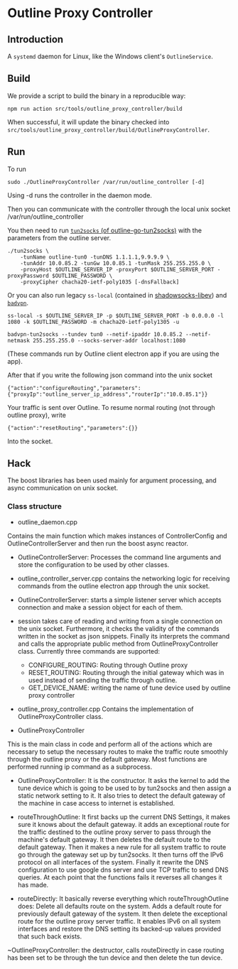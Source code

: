 # Outline Proxy Controller

## Introduction

A `systemd` daemon for Linux, like the Windows client's `OutlineService`.

## Build

We provide a script to build the binary in a reproducible way:

    npm run action src/tools/outline_proxy_controller/build

When successful, it will update the binary checked into `src/tools/outline_proxy_controller/build/OutlineProxyController`.

## Run

To run 

    sudo ./OutlineProxyController /var/run/outline_controller [-d]
        
Using -d runs the controller in the daemon mode.

Then you can communicate with the controller through the local unix socket /var/run/outline_controller

You then need to run [`tun2socks` (of outline-go-tun2socks)](https://github.com/Jigsaw-Code/outline-go-tun2socks) with the parameters from the outline server.

    ./tun2socks \
        -tunName outline-tun0 -tunDNS 1.1.1.1,9.9.9.9 \
        -tunAddr 10.0.85.2 -tunGw 10.0.85.1 -tunMask 255.255.255.0 \
        -proxyHost $OUTLINE_SERVER_IP -proxyPort $OUTLINE_SERVER_PORT -proxyPassword $OUTLINE_PASSWORD \
        -proxyCipher chacha20-ietf-poly1035 [-dnsFallback]

Or you can also run legacy `ss-local` (contained in [shadowsocks-libev](https://github.com/shadowsocks/shadowsocks-libev)) and [`badvpn`](https://code.google.com/archive/p/badvpn/).
    
    ss-local -s $OUTLINE_SERVER_IP -p $OUTLINE_SERVER_PORT -b 0.0.0.0 -l 1080 -k $OUTLINE_PASSWORD -m chacha20-ietf-poly1305 -u

    badvpn-tun2socks --tundev tun0 --netif-ipaddr 10.0.85.2 --netif-netmask 255.255.255.0 --socks-server-addr localhost:1080
    
(These commands run by Outline client electron app if you are using the app).

After that if you write the following json command into the unix socket
    
    {"action":"configureRouting","parameters":{"proxyIp":"outline_server_ip_address","routerIp":"10.0.85.1"}}
    
Your traffic is sent over Outline. To resume normal routing (not through outline proxy), write 

    {"action":"resetRouting","parameters":{}}
    
Into the socket.

## Hack

The boost libraries has been used mainly for argument processing, and async communication on unix socket.

### Class structure

* outline_daemon.cpp

Contains the main function which makes instances of ControllerConfig and OutlineControllerServer and then run the boost async reactor.

  * OutlineControllerServer: Processes the command line arguments and store the configuration to be used by other classes.

* outline_controller_server.cpp
  contains the networking logic for receiving commands from the outline electron app through the unix socket.

 * OutlineControllerServer:
  starts a simple listener server which accepts connection and make a session object for each of them.
   
 * session
  takes care of reading and writing from a single connection on the unix socket. Furthermore, it checks the validity of the commands written in the socket as json snippets. Finally its interprets the command and calls the appropriate public method from OutlineProxyController class. Currently three commands are supported:
    - CONFIGURE_ROUTING: Routing through Outline proxy
    - RESET_ROUTING: Routing through the initial gateway which was in used instead of sending the traffic through outline.
    - GET_DEVICE_NAME: writing the name of tune device used by outline proxy controller
 
* outline_proxy_controller.cpp
  Contains the implementation of OutlineProxyController class.
  
 * OutlineProxyController
  
  This is the main class in code and perform all of the actions which are necessary to setup the necessary routes to make the traffic
  route smoothly through the outline proxy or the default gateway. Most functions are performed running ip command as a subprocess.
  
  - OutlineProxyController: It is the constructor. It asks the kernel to add the tune device which is going to be used to by tun2socks and then assign a static network setting to it. It also tries to detect the default gateway of the machine in case access to internet is established.
  
  - routeThroughOutline: It first backs up the current DNS Settings, it makes sure it knows about the default gateway. it adds an exceptional route for the traffic destined to the outline proxy server to pass through the machine's default gateway. It then deletes the default route to the default gateway. Then it makes a new rule for all system traffic to route go through the gateway set up by tun2socks. It then turns off the IPv6 protocol on all interfaces of the system. Finally it rewrite the DNS configuration to use google dns server and use TCP traffic to send DNS queries. At each point that the functions fails it reverses all changes it has made.

  - routeDirectly: It basically reverse everything which routeThroughOutline does: Delete all defaults route on the system. Adds a default route for previously default gateway of the system. It then delete the exceptional route for the outline proxy server traffic. It enables IPv6 on all system interfaces and restore the DNS setting its backed-up values provided that such back exists.
  
  ~OutlineProxyController: the destructor, calls routeDirectly in case routing has been set to be through the tun device and then delete the tun device.
